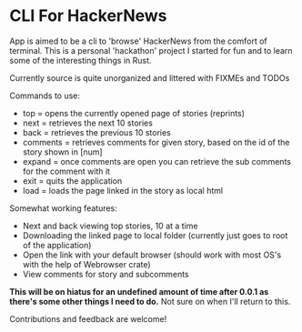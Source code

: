# CLI For HackerNews

App is aimed to be a cli to 'browse' HackerNews from the comfort of terminal. This is a personal 'hackathon' project I started for fun and to learn some of the interesting things in Rust. 

Currently source is quite unorganized and littered with FIXMEs and TODOs

Commands to use:
- top = opens the currently opened page of stories (reprints)
- next = retrieves the next 10 stories
- back = retrieves the previous 10 stories
- comments <num> = retrieves comments for given story, based on the id of the story shown in [num]
- expand <num> = once comments are open you can retrieve the sub comments for the comment with it 
- exit = quits the application
- load <num> = loads the page linked in the story as local html

Somewhat working features:
- Next and back viewing top stories, 10 at a time
- Downloading the linked page to local folder (currently just goes to root of the application)
- Open the link with your default browser (should work with most OS's with the help of Webrowser crate)
- View comments for story and subcomments

**This will be on hiatus for an undefined amount of time after 0.0.1 as there's some other things I need to do.** Not sure on when I'll return to this.

Contributions and feedback are welcome!
